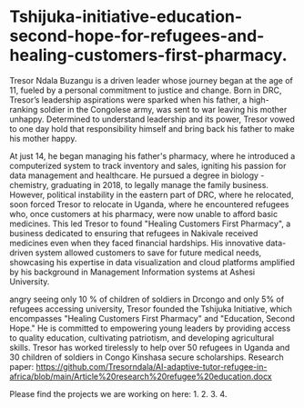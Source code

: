 # Tshijuka-initiative-education-second-hope-for-refugees-and-healing-customers-first-pharmacy.

Tresor Ndala Buzangu is a driven leader whose journey began at the age of 11, fueled by a personal commitment to justice and change. Born in DRC, Tresor’s leadership aspirations were sparked when his father, a high-ranking soldier in the Congolese army, was sent to war leaving his mother unhappy. Determined to understand leadership and its power, Tresor vowed to one day hold that responsibility himself and bring back his father to make his mother happy.

At just 14, he began managing his father's pharmacy, where he introduced a computerized system to track inventory and sales, igniting his passion for data management and healthcare. He pursued a degree in biology -chemistry, graduating in 2018, to legally manage the family business. However, political instability in the eastern part of DRC, where he relocated, soon forced Tresor to relocate in Uganda, where he encountered refugees who, once customers at his pharmacy, were now unable to afford basic medicines. This led Tresor to found "Healing Customers First Pharmacy", a business dedicated to ensuring that refugees in Nakivale received medicines even when they faced financial hardships. His innovative data-driven system allowed customers to save for future medical needs, showcasing his expertise in data visualization and cloud platforms amplified by his background in Management Information systems at Ashesi University.

angry seeing only 10 % of children of soldiers in Drcongo and only 5% of refugees accessing university, Tresor founded the Tshijuka Initiative, which encompasses "Healing Customers First Pharmacy" and "Education, Second Hope." He is committed to empowering young leaders by providing access to quality education, cultivating patriotism, and developing agricultural skills. Tresor has worked tirelessly to help over 50 refugees in Uganda and 30 children of soldiers in Congo Kinshasa secure scholarships.
Research paper: https://github.com/Tresorndala/AI-adaptive-tutor-refugee-in-africa/blob/main/Article%20research%20refugee%20education.docx

Please find the projects we are working on here:
1.
2.
3.
4.
